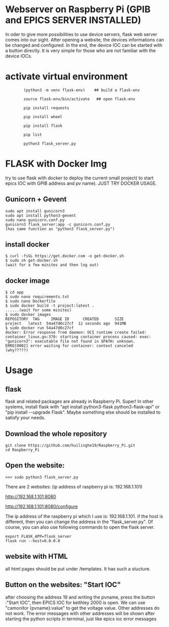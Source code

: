 # Webserver on Raspberry Pi (GPIB and EPICS SERVER INSTALLED)
In oder to give more possibilities to use device servers, flask web server comes into our sight. After opening a website, the devices informations can be changed and configured. In the end, the device IOC can be started with a button directly. It is very simple for those who are not familiar with the device IOCs.

# activate virtual environment

            (python3 -m venv flask-env)    ## build a flask-env

            source flask-env/bin/activate   ## open flask-env

            pip install requests 
            
            pip install wheel
            
            pip install flask

            pip list
            
            python3 flask_server.py


# FLASK with Docker Img
try to use flask with docker to deploy the current small project( to start epics IOC with GPIB address and pv name). JUST TRY DOCKER USAGE.
## Gunicorn + Gevent     
    sudo apt install gunicorn3
    sudo apt install python3-gevent
    sudo nano gunicorn.conf.py
    gunicorn3 flask_server:app -c gunicorn.conf.py  
    (has same function as "python3 flask_server.py")
    
## install docker 
    $ curl -fsSL https://get.docker.com -o get-docker.sh
    $ sudo sh get-docker.sh
    (wait for a few minites and then log out)
## docker image
    $ cd app
    $ sudo nano requirements.txt
    $ sudo nano Dockerfile
    $ sudo docker build -t project:latest .
    ......(wait for some minites)
    $ sudo docker images
    REPOSITORY  TAG     IMAGE ID      CREATED       SIZE
    project   latest  54a47d0c27cf  12 seconds ago  941MB
    $ sudo docker run 54a47d0c27cf
    docker: Error response from daemon: OCI runtime create failed: container_linux.go:370: starting container process caused: exec: "gunicorn3": executable file not found in $PATH: unknown.
    ERRO[0002] error waiting for container: context canceled
    (why?????)
    
# Usage
## flask 
flask and related packages are already in Raspberry Pi. Super! In other systems, install flask with "apt install python3-flask python3-flask-api" or  "pip install --upgrade Flask". Maybe something else should be installed to satisfy your needs.

## Download the whole repository
    git clone https://github.com/huilinghe19/Raspberry_Pi.git
    cd Raspberry_Pi
    
## Open the website: 
    >>> sudo python3 flask_server.py

There are 2 websites: (ip address of raspberry pi is: 192.168.1.101) 

http://192.168.1.101:8080

http://192.168.1.101:8080/configure


  The ip address of the raspberry pi which I use is: 192.168.1.101. if the host is different, then you can change the address in the "flask_server.py". Of course, you can also use following commands to open the flask server.
   
    export FLASK_APP=flask_server
    flask run --host=0.0.0.0


## website with HTML

 all html pages should be put under /templates. It has such a stucture.


## Button on the websites: "Start IOC" 
after choosing the address 19 and writing the pvname, press the button :"Start IOC", then EPICS IOC for keithley 2000 is open. We can use "camonitor {pvname}:value" to get the voltage value. Other addresses do not work. The error messages with other addresses will be shown after starting the python scripts in terminal, just like epics ioc error messages


